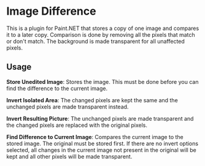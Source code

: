 # Image Difference
This is a plugin for Paint.NET that stores a copy of one image and compares it to a later copy. Comparison is done by removing all the pixels that match or don't match. The background is made transparent for all unaffected pixels.


## Usage
**Store Unedited Image**: Stores the image. This must be done before you can find the difference to the current image.

**Invert Isolated Area**: The changed pixels are kept the same and the unchanged pixels are made transparent instead.

**Invert Resulting Picture**: The unchanged pixels are made transparent and the changed pixels are replaced with the original pixels.

**Find Difference to Current Image**: Compares the current image to the stored image. The original must be stored first. If there are no invert options selected, all changes in the current image not present in the original will be kept and all other pixels will be made transparent.
